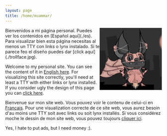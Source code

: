 ```yaml
---
layout: page
title: /home/muammar/
---
```


<img src="/photo.jpg" width="200" height="200" align="right">
Bienvenidos a mi página personal. Puedes ver los contenidos en [Español aquí](./es).
Para visualizar bien esta página necesitas al menos un TTY con links o lynx
instalado. Si te parece feo el diseño puedes dar [click aquí](./trollface.jpg).

Welcome to my personal site. You can see the content of it in [English here](./en).
For visualizing this site correctly, you'll need at least a TTY with either
links or lynx installed. If you consider ugly the design of this page you can
[click here](./trollface.jpg).

Bienvenue sur mon site web. Vous pouvez voir le contenu de celui-ci en
[Français](./fr). Pour une visualization correcte de ce site web, vous aurez
besoin d'au moins une TTY soit avec links ou soit lynx installés. Si vous
considérez moche le dessin de mon site web, vous pouvez toujours [cliquer
ici](./trollface.jpg).

Yes, I hate to put ads, but I need money :).

<script async src="//pagead2.googlesyndication.com/pagead/js/adsbygoogle.js"></script>
<!-- leaderboardmuammar -->
<ins class="adsbygoogle"
     style="display:inline-block;width:728px;height:90px"
     data-ad-client="ca-pub-5821724605404798"
data-ad-slot="7598110701">
</ins>

<script>
               (adsbygoogle = window.adsbygoogle || []).push({});
</script>

